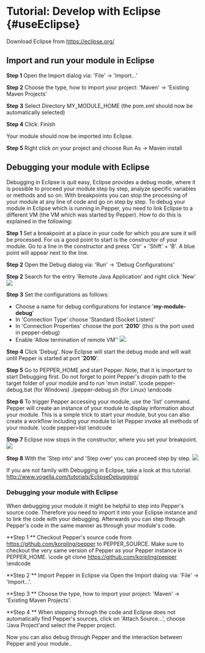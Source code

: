 # Tutorial: Develop with Eclipse {#useEclipse}

Download Eclipse from https://eclipse.org/

## Import and run your module in Eclipse

**Step 1** Open the Import dialog via: 'File' -> 'Import...'

**Step 2** Choose the type, how to import your project: 'Maven' -> 'Existing Maven Projects'

**Step 3** Select Directory MY_MODULE_HOME (the pom.xml should now be automatically selected)

**Step 4** Click: Finish

Your module should now be imported into Eclipse.  

**Step 5** Right click on your project and choose Run As -> Maven install 

## Debugging your module with Eclipse

Debugging in Eclipse is quit easy, Eclipse provides a debug mode, where it is possible to proceed your module step by step, analyze specific variables or methods and so on. With breakpoints you can stop the processing of your module at any line of code and go on step by step. To debug your module in Eclipse which is running in Pepper, you need to link Eclipse to a different VM (the VM which was started by Pepper).  How to do this is explained in the following: 

**Step 1** Set a breakpoint at a place in your code for which you are sure it will be processed. For us a good point to start is the constructor of your module. Go to a line in the constructor and press 'Ctr' + 'Shift' + 'B'. A blue point will appear next to the line.  

**Step 2** Open the Debug dialog via: 'Run' -> 'Debug Configurations'

**Step 2** Search for the entry 'Remote Java Application' and right click 'New' 
![](./moduleDevelopers/images/eclipse_debug_new.png)

**Step 3** Set the configurations as follows:

* Choose a name for debug configurations for instance '**my-module-debug**'
* In 'Connection Type' choose 'Standard (Socket Listen)'
* In 'Connection Properties' choose the port '**2010**' (this is the port used in pepper-debug)
* Enable 'Allow termination of remote VM''
![](./moduleDevelopers/images/eclipse_debug.png)

**Step 4** Click 'Debug'. Now Eclipse will start the debug mode and will wait until Pepper is started at port '**2010**'.

**Step 5** Go to PEPPER_HOME and start Pepper. Note, that it is important to start Debugging first. Do not forget to point Pepper's dropin path to the target folder of your module and to run 'mvn install'. 
\code
	pepper-debug.bat	  (for Windows)
	./pepper-debug.sh  	  (for Linux)
\endcode

**Step 6** To trigger Pepper accessing your module, use the 'list' command. Pepper will create an instance of your module to display information about your module. This is a simple trick to start your module, but you can also create a workflow including your module to let Pepper invoke all methods of your module. 
\code
	pepper>list
\endcode

**Step 7** Eclipse now stops in the constructor, where you set your breakpoint.
![](./moduleDevelopers/images/eclipse_debug_breakpoint.png)

**Step 8** With the 'Step into' and 'Step over' you can proceed step by step.
![](./moduleDevelopers/images/eclipse_debug_panel.png)

If you are not family with Debugging in Eclipse, take a look at this tutorial: http://www.vogella.com/tutorials/EclipseDebugging/


### Debugging your module with Eclipse

When debugging your module it might be helpful to step into Pepper's source code. Therefore you need to import it into your Eclipse instance and to link the code with your debugging. Afterwards you can step through Pepper's code in the same manner as through your module's code.  

**Step 1 ** Checkout Pepper's source code from https://github.com/korpling/pepper to PEPPER_SOURCE. Make sure to checkout the very same version of Pepper as your Pepper instance in PEPPER_HOME. 
\code
	git clone https://github.com/korpling/pepper
\endcode

**Step 2 ** Import Pepper in Eclipse via Open the Import dialog via: 'File' -> 'Import...'.

**Step 3 ** Choose the type, how to import your project: 'Maven' -> 'Existing Maven Projects'.

**Step 4 ** When stepping through the code and Eclipse does not automatically find Pepper's sources, click on 'Attach Source...', choose 'Java Project'and select the Pepper project.

Now you can also debug through Pepper and the interaction between Pepper and your module.. 